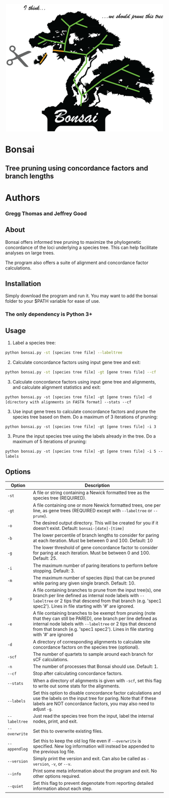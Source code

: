 <p align="center"><img align="center" width="500" height="405" src="https://github.com/gwct/bonsai/blob/main/img/bonsai.png?raw=true"></p>

# Bonsai

## Tree pruning using concordance factors and branch lengths

# Authors

### Gregg Thomas and Jeffrey Good

## About

Bonsai offers informed tree pruning to maximize the phylogenetic concordance of the loci underlying a species tree. This can help facilitate analyses on large trees.

The program also offers a suite of alignment and concordance factor calculations.

## Installation

Simply download the program and run it. You may want to add the bonsai folder to your $PATH variable for ease of use.
### The only dependency is Python 3+

## Usage

1. Label a species tree:

```bash
python bonsai.py -st [species tree file] --labeltree
```

2. Calculate concordance factors using input gene tree and exit:

```bash
python bonsai.py -st [species tree file] -gt [gene trees file] --cf
```

3. Calculate concordance factors using input gene tree and alignments, and calculate alignment statistics and exit:

```
python bonsai.py -st [species tree file] -gt [gene trees file] -d [directory with alignments in FASTA format] --stats --cf
```

3. Use input gene trees to calculate concordance factors and prune the species tree based on them. Do a maximum of 3 iterations of pruning:

```
python bonsai.py -st [species tree file] -gt [gene trees file] -i 3
```

3. Prune the input species tree using the labels already in the tree. Do a maximum of 5 iterations of pruning:

```
python bonsai.py -st [species tree file] -gt [gene trees file] -i 5 --labels
```

## Options

| Option | Description | 
| ------ | ----------- |
| `-st` | A file or string containing a Newick formatted tree as the species tree (REQUIRED). |
| `-gt` | A file containing one or more Newick formatted trees, one per line, as gene trees (REQUIRED except with `--labeltree` or `--prune`). |
| `-o` | The desired output directory. This will be created for you if it doesn't exist. Default: `bonsai-[date]-[time]` |
| `-b` | The lower percentile of branch lengths to consider for paring at each iteration. Must be between 0 and 100. Default: 10 |
| `-g` | The lower threshold of gene concordance factor to consider for paring at each iteration. Must be between 0 and 100. Default: 25. |
| `-i` | The maximum number of paring iterations to perform before stopping. Default: 3. |
| `-m` | The maximum number of species (tips) that can be pruned while paring any given single branch. Default: 10. |
| `-p` | A file containing branches to prune from the input tree(s), one branch per line defined as internal node labels with `--labeltree` or 2 tips that descend from that branch (e.g. 'spec1 spec2'). Lines in file starting with '#' are ignored. |
| `-e` | A file containing branches to be exempt from pruning (note that they can still be PARED), one branch per line defined as internal node labels with `--labeltree` or 2 tips that descend from that branch (e.g. 'spec1 spec2'). Lines in file starting with '#' are ignored |
| `-d` | A directory of corresponding alignments to calculate site concordance factors on the species tree (optional). |
| `-scf` | The number of quartets to sample around each branch for sCF calculations. |
| `-n` | The number of processes that Bonsai should use. Default: 1. |
| `--cf` | Stop after calculating concordance factors. |
| `--stats` | When a directory of alignments is given with `-scf`, set this flag to write out some stats for the alignments. |
| `--labels` | Set this option to disable concordance factor calculations and use the labels on the input tree for paring. Note that if these labels are NOT concordance factors, you may also need to adjust `-g`. |
| `--labeltree` | Just read the species tree from the input, label the internal nodes, print, and exit. |
| `--overwrite` | Set this to overwrite existing files. |
| `--appendlog` | Set this to keep the old log file even if `--overwrite` is specified. New log information will instead be appended to the previous log file. |
| `--version` | Simply print the version and exit. Can also be called as `-version`, `-v`, or `--v`. |
| `--info` |  Print some meta information about the program and exit. No other options required. |
| `--quiet` | Set this flag to prevent degenotate from reporting detailed information about each step. |



